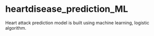 # heartdisease_prediction_ML
Heart attack prediction model is built using machine learning, logistic algorithm.
